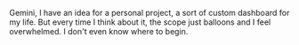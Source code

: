 Gemini, I have an idea for a personal project, a sort of custom dashboard for my life. But every time I think about it, the scope just balloons and I feel overwhelmed. I don't even know where to begin.
